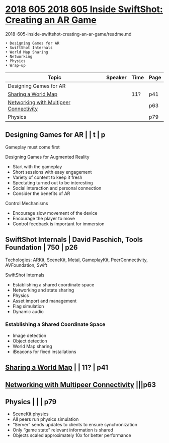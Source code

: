 # [2018 605 2018 605 Inside SwiftShot: Creating an AR Game](https://developer.apple.com/videos/play/wwdc2018/605)


2018-605-inside-swiftshot-creating-an-ar-game/readme.md

```
• Designing Games for AR
• SwiftShot Internals
• World Map Sharing
• Networking
• Physics
• Wrap-up
```

Topic|Speaker|Time|Page
---|---|---|---
Designing Games for AR|
[Sharing a World Map](3-world-map-sharing.md) | | 11? | p41
[Networking with Multipeer Connectivity](4-networking.md) |||p63
Physics | | | p79


## Designing Games for AR | | t | p

Gameplay must come first

Designing Games for Augmented Reality

- Start with the gameplay
- Short sessions with easy engagement
- Variety of content to keep it fresh
- Spectating turned out to be interesting
- Social interaction and personal connection
- Consider the benefits of AR

Control Mechanisms

- Encourage slow movement of the device
- Encourage the player to move
- Control feedback is important for immersion


## SwiftShot Internals | David Paschich, Tools Foundation | 750 | p26

Techologies: ARKit, SceneKit, Metal, GameplayKit, PeerConnectivity, AVFoundation, Swift


SwiftShot Internals

- Establishing a shared coordinate space
- Networking and state sharing
- Physics
- Asset import and management
- Flag simulation
- Dynamic audio

### Establishing a Shared Coordinate Space

- Image detection
- Object detection
- World Map sharing
- iBeacons for fixed installations

## [Sharing a World Map](3-world-map-sharing.md) | | 11? | p41




## [Networking with Multipeer Connectivity](4-networking.md) |||p63


## Physics | | | p79

- SceneKit physics
- All peers run physics simulation
- “Server” sends updates to clients to ensure synchronization
- Only “game state” relevant information is shared
- Objects scaled approximately 10x for better performance


